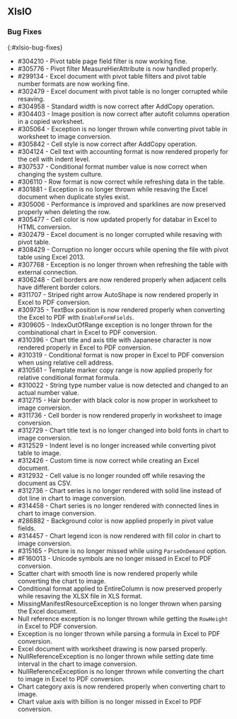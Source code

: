 ## XlsIO

### Bug Fixes
{:#xlsio-bug-fixes}

* \#304210 - Pivot table page field filter is now working fine.
* \#305776 - Pivot filter MeasureHierAttribute is now handled properly.
* \#299134 - Excel document with pivot table filters and pivot table number formats are now working fine.
* \#302479 - Excel document with pivot table is no longer corrupted while resaving.
* \#304958 - Standard width is now correct after AddCopy operation.
* \#304403 - Image position is now correct after autofit columns operation in a copied worksheet.
* \#305064 - Exception is no longer thrown while converting pivot table in worksheet to image conversion.
* \#305842 - Cell style is now correct after AddCopy operation.
* \#304124 - Cell text with accounting format is now rendered properly for the cell with indent level.
* \#307537 - Conditional format number value is now correct when changing the system culture.
* \#306110 - Row format is now correct while refreshing data in the table.
* \#301881 - Exception is no longer thrown while resaving the Excel document when duplicate styles exist.
* \#305006 - Performance is improved and sparklines are now preserved properly when deleting the row.
* \#305477 - Cell color is now updated properly for databar in Excel to HTML conversion.
* \#302479 - Excel document is no longer corrupted while resaving with pivot table.
* \#308429 - Corruption no longer occurs while opening the file with pivot table using Excel 2013.
* \#307768 - Exception is no longer thrown when refreshing the table with external connection.
* \#306248 - Cell borders are now rendered properly when adjacent cells have different border colors.
* \#311707 - Striped right arrow AutoShape is now rendered properly in Excel to PDF conversion.
* \#309735 - TextBox position is now rendered properly when converting the Excel to PDF with `EnableFormFields`.
* \#309605 - IndexOutOfRange exception is no longer thrown for the combinational chart in Excel to PDF conversion.
* \#310396 - Chart title and axis title with Japanese character is now rendered properly in Excel to PDF conversion.
* \#310319 - Conditional format is now proper in Excel to PDF conversion when using relative cell address.
* \#310561 - Template marker copy range is now applied properly for relative conditional format formula.
* \#310022 - String type number value is now detected and changed to an actual number value.
* \#312715 - Hair border with black color is now proper in worksheet to image conversion.
* \#311736 - Cell border is now rendered properly in worksheet to image conversion.
* \#312729 - Chart title text is no longer changed into bold fonts in chart to image conversion.
* \#312529 - Indent level is no longer increased while converting pivot table to image.
* \#312426 - Custom time is now correct while creating an Excel document.
* \#312932 - Cell value is no longer rounded off while resaving the document as CSV.
* \#312736 - Chart series is no longer rendered with solid line instead of dot line in chart to image conversion.
* \#314458 - Chart series is no longer rendered with connected lines in chart to image conversion.
* \#286882 - Background color is now applied properly in pivot value fields.
* \#314457 - Chart legend icon is now rendered with fill color in chart to image conversion.
* \#315165 - Picture is no longer missed while using `ParseOnDemand` option.
* \#F160013 - Unicode symbols are no longer missed in Excel to PDF conversion.
* Scatter chart with smooth line is now rendered properly while converting the chart to image.
* Conditional format applied to EntireColumn is now preserved properly while resaving the XLSX file in XLS format.
* MissingManifestResourceException is no longer thrown when parsing the Excel document.
* Null reference exception is no longer thrown while getting the `RowHeight` in Excel to PDF conversion.
* Exception is no longer thrown while parsing a formula in Excel to PDF conversion.
* Excel document with worksheet drawing is now parsed properly.
* NullReferenceException is no longer thrown while setting date time interval in the chart to image conversion.
* NullReferenceException is no longer thrown while converting the chart to image in Excel to PDF conversion.
* Chart category axis is now rendered properly when converting chart to image.
* Chart value axis with billion is no longer missed in Excel to PDF conversion.